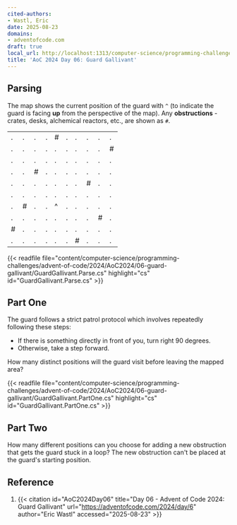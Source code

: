 ```yaml
---
cited-authors:
- Wastl, Eric
date: 2025-08-23
domains:
- adventofcode.com
draft: true
local_url: http://localhost:1313/computer-science/programming-challenges/advent-of-code/2024/AoC2024/06-guard-gallivant/06-guard-gallivant/
title: 'AoC 2024 Day 06: Guard Gallivant'
---
```


## Parsing

The map shows the current position of the guard with `^` (to indicate the guard
is facing **up** from the perspective of the map). Any **obstructions** -
crates, desks, alchemical reactors, etc., are shown as `#`.

<table>
<tr><td>.</td><td>.</td><td>.</td><td>.</td><td>#</td><td>.</td><td>.</td><td>.</td><td>.</td><td>.</td></tr>
<tr><td>.</td><td>.</td><td>.</td><td>.</td><td>.</td><td>.</td><td>.</td><td>.</td><td>.</td><td>#</td></tr>
<tr><td>.</td><td>.</td><td>.</td><td>.</td><td>.</td><td>.</td><td>.</td><td>.</td><td>.</td><td>.</td></tr>
<tr><td>.</td><td>.</td><td>#</td><td>.</td><td>.</td><td>.</td><td>.</td><td>.</td><td>.</td><td>.</td></tr>
<tr><td>.</td><td>.</td><td>.</td><td>.</td><td>.</td><td>.</td><td>.</td><td>#</td><td>.</td><td>.</td></tr>
<tr><td>.</td><td>.</td><td>.</td><td>.</td><td>.</td><td>.</td><td>.</td><td>.</td><td>.</td><td>.</td></tr>
<tr><td>.</td><td>#</td><td>.</td><td>.</td><td>^</td><td>.</td><td>.</td><td>.</td><td>.</td><td>.</td></tr>
<tr><td>.</td><td>.</td><td>.</td><td>.</td><td>.</td><td>.</td><td>.</td><td>.</td><td>#</td><td>.</td></tr>
<tr><td>#</td><td>.</td><td>.</td><td>.</td><td>.</td><td>.</td><td>.</td><td>.</td><td>.</td><td>.</td></tr>
<tr><td>.</td><td>.</td><td>.</td><td>.</td><td>.</td><td>.</td><td>#</td><td>.</td><td>.</td><td>.</td></tr>
</table>

{{< readfile
  file="content/computer-science/programming-challenges/advent-of-code/2024/AoC2024/06-guard-gallivant/GuardGallivant.Parse.cs"
  highlight="cs"
  id="GuardGallivant.Parse.cs" >}}

## Part One

The guard follows a strict patrol protocol which involves repeatedly following
these steps:

* If there is something directly in front of you, turn right 90 degrees.
* Otherwise, take a step forward.

How many distinct positions will the guard visit before leaving the mapped area?

{{< readfile
  file="content/computer-science/programming-challenges/advent-of-code/2024/AoC2024/06-guard-gallivant/GuardGallivant.PartOne.cs"
  highlight="cs"
  id="GuardGallivant.PartOne.cs" >}}

## Part Two

How many different positions can you choose for adding a new obstruction that
gets the guard stuck in a loop? The new obstruction can't be placed at the
guard's starting position.

## Reference

1. {{< citation
  id="AoC2024Day06"
  title="Day 06 - Advent of Code 2024: Guard Gallivant"
  url="https://adventofcode.com/2024/day/6"
  author="Eric Wastl"
  accessed="2025-08-23" >}}

